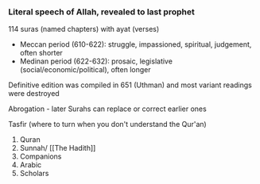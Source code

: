 ### Literal speech of Allah, revealed to last prophet

114 suras (named chapters) with ayat (verses)

- Meccan period (610-622): struggle, impassioned, spiritual, judgement, often shorter
- Medinan period (622-632): prosaic, legislative (social/economic/political), often longer

Definitive edition was compiled in 651 (Uthman) and most variant readings were destroyed



Abrogation - later Surahs can replace or correct earlier ones

Tasfir (where to turn when you don't understand the Qur'an)
1. Quran
2. Sunnah/ [[The Hadith]]
4. Companions
5. Arabic
6. Scholars